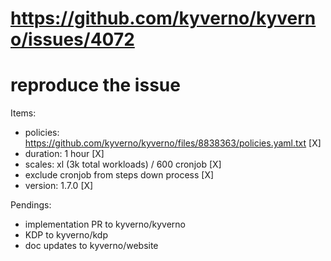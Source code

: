 # https://github.com/kyverno/kyverno/issues/4072

# reproduce the issue
Items:
- policies: https://github.com/kyverno/kyverno/files/8838363/policies.yaml.txt [X]
- duration: 1 hour [X]
- scales: xl (3k total workloads) / 600 cronjob [X]
- exclude cronjob from steps down process [X]
- version: 1.7.0 [X]

Pendings:
- implementation PR to kyverno/kyverno
- KDP to kyverno/kdp
- doc updates to kyverno/website